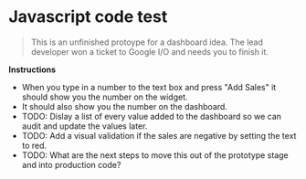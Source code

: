
# Javascript code test

> This is an unfinished protoype for a dashboard idea.
> The lead developer won a ticket to Google I/O and needs you to finish it. 

**Instructions**

- When you type in a number to the text box and press "Add Sales" it should show you the number on the widget.
- It should also show you the number on the dashboard.
- TODO: Dislay a list of every value added to the dashboard so we can audit and update the values later.
- TODO: Add a visual validation if the sales are negative by setting the text to red.
- TODO: What are the next steps to move this out of the prototype stage and into production code?